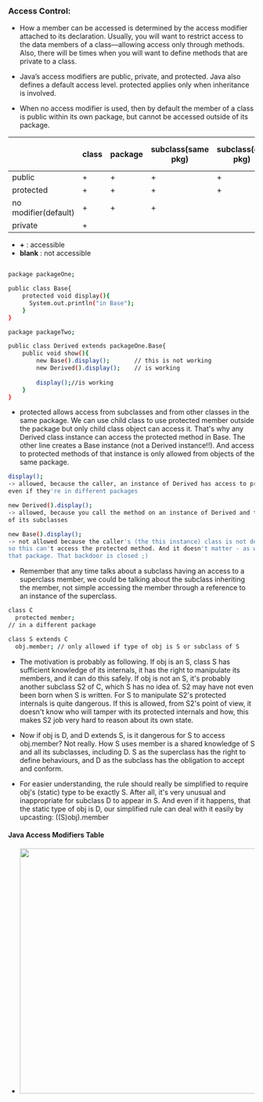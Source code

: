 ### Access Control:

* How a member can be accessed is determined by the access modifier attached to its declaration.
Usually, you will want to restrict access to the data members of a class—allowing access only through methods.
Also, there will be times when you will want to define methods that are private to a class.

* Java’s access modifiers are public, private, and protected. Java also defines a default access level.
protected applies only when inheritance is involved.

* When no access modifier is used, then by default the member of a class is public within its own package,
but cannot be accessed outside of its package.

|                      | class | package | subclass(same pkg) | subclass(diff pkg) | World(diff pkg & not subclass) |
|----------------------|-------|---------|--------------------|--------------------|--------------------------------|
| public               | +     | +       | +                  | +                  | +                              |
| protected            | +     | +       | +                  | +                  |                                |
| no modifier(default) | +     | +       | +                  |                    |                                |
| private              | +     |         |                    |                    |                                |

* **+** : accessible
* **blank** : not accessible

```bash

package packageOne;

public class Base{
    protected void display(){
      System.out.println("in Base");
    }
}
```

```bash
package packageTwo;

public class Derived extends packageOne.Base{
    public void show(){
        new Base().display();       // this is not working
        new Derived().display();    // is working
        
        display();//is working
    }
}
```

* protected allows access from subclasses and from other classes in the same package.
We can use child class to use protected member outside the package but only child class object can access it.
That's why any Derived class instance can access the protected method in Base.
The other line creates a Base instance (not a Derived instance!!).
And access to protected methods of that instance is only allowed from objects of the same package.

```bash
display();
-> allowed, because the caller, an instance of Derived has access to protected members and fields of its subclasses,
even if they're in different packages
```

```bash
new Derived().display();
-> allowed, because you call the method on an instance of Derived and that instance has access to the protected methods
of its subclasses
```

```bash
new Base().display();
-> not allowed because the caller's (the this instance) class is not defined in the same package like the Base class,
so this can't access the protected method. And it doesn't matter - as we see - that the current subclasses a class from
that package. That backdoor is closed ;)
```

* Remember that any time talks about a subclass having an access to a superclass member, we could be talking about the
subclass inheriting the member, not simple accessing the member through a reference to an instance of the superclass.


```bash
class C
  protected member;
// in a different package

class S extends C
  obj.member; // only allowed if type of obj is S or subclass of S
```

* The motivation is probably as following. If obj is an S, class S has sufficient knowledge of its internals,
it has the right to manipulate its members, and it can do this safely.
If obj is not an S, it's probably another subclass S2 of C, which S has no idea of.
S2 may have not even been born when S is written. For S to manipulate S2's protected internals is quite dangerous.
If this is allowed, from S2's point of view, it doesn't know who will tamper with its protected internals and how,
this makes S2 job very hard to reason about its own state.

* Now if obj is D, and D extends S, is it dangerous for S to access obj.member? Not really.
How S uses member is a shared knowledge of S and all its subclasses, including D. S as the superclass has the right to
define behaviours, and D as the subclass has the obligation to accept and conform.

* For easier understanding, the rule should really be simplified to require obj's (static) type to be exactly S.
After all, it's very unusual and inappropriate for subclass D to appear in S. And even if it happens,
that the static type of obj is D, our simplified rule can deal with it easily by upcasting: ((S)obj).member


#### Java Access Modifiers Table
* <img height="500" src="../../assets/images/java-access-modifiers-table-1.png" width="800"/>